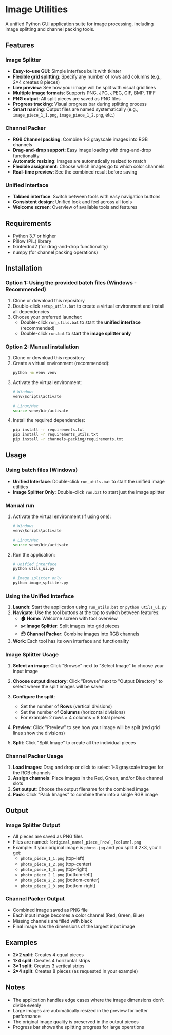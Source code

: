 # Image Utilities

A unified Python GUI application suite for image processing, including image splitting and channel packing tools.

## Features

### Image Splitter
- **Easy-to-use GUI**: Simple interface built with tkinter
- **Flexible grid splitting**: Specify any number of rows and columns (e.g., 2×4 creates 8 pieces)
- **Live preview**: See how your image will be split with visual grid lines
- **Multiple image formats**: Supports PNG, JPG, JPEG, GIF, BMP, TIFF
- **PNG output**: All split pieces are saved as PNG files
- **Progress tracking**: Visual progress bar during splitting process
- **Smart naming**: Output files are named systematically (e.g., `image_piece_1_1.png`, `image_piece_1_2.png`, etc.)

### Channel Packer
- **RGB Channel packing**: Combine 1-3 grayscale images into RGB channels
- **Drag-and-drop support**: Easy image loading with drag-and-drop functionality
- **Automatic resizing**: Images are automatically resized to match
- **Flexible assignment**: Choose which images go to which color channels
- **Real-time preview**: See the combined result before saving

### Unified Interface
- **Tabbed interface**: Switch between tools with easy navigation buttons
- **Consistent design**: Unified look and feel across all tools
- **Welcome screen**: Overview of available tools and features

## Requirements

- Python 3.7 or higher
- Pillow (PIL) library
- tkinterdnd2 (for drag-and-drop functionality)
- numpy (for channel packing operations)

## Installation

### Option 1: Using the provided batch files (Windows - Recommended)

1. Clone or download this repository
2. Double-click `setup_utils.bat` to create a virtual environment and install all dependencies
3. Choose your preferred launcher:
   - Double-click `run_utils.bat` to start the **unified interface** (recommended)
   - Double-click `run.bat` to start the **image splitter only**

### Option 2: Manual installation

1. Clone or download this repository
2. Create a virtual environment (recommended):
   ```bash
   python -m venv venv
   ```
3. Activate the virtual environment:
   ```bash
   # Windows
   venv\Scripts\activate
   
   # Linux/Mac
   source venv/bin/activate
   ```
4. Install the required dependencies:
   ```bash
   pip install -r requirements.txt
   pip install -r requirements_utils.txt
   pip install -r channels-packing/requirements.txt
   ```

## Usage

### Using batch files (Windows)
- **Unified Interface**: Double-click `run_utils.bat` to start the unified image utilities
- **Image Splitter Only**: Double-click `run.bat` to start just the image splitter

### Manual run
1. Activate the virtual environment (if using one):
   ```bash
   # Windows
   venv\Scripts\activate
   
   # Linux/Mac
   source venv/bin/activate
   ```
2. Run the application:
   ```bash
   # Unified interface
   python utils_ui.py
   
   # Image splitter only
   python image_splitter.py
   ```

### Using the Unified Interface

1. **Launch**: Start the application using `run_utils.bat` or `python utils_ui.py`
2. **Navigate**: Use the tool buttons at the top to switch between features:
   - **🏠 Home**: Welcome screen with tool overview
   - **✂️ Image Splitter**: Split images into grid pieces
   - **📦 Channel Packer**: Combine images into RGB channels
3. **Work**: Each tool has its own interface and functionality

### Image Splitter Usage

1. **Select an image**: Click "Browse" next to "Select Image" to choose your input image

2. **Choose output directory**: Click "Browse" next to "Output Directory" to select where the split images will be saved

3. **Configure the split**:
   - Set the number of **Rows** (vertical divisions)
   - Set the number of **Columns** (horizontal divisions)
   - For example: 2 rows × 4 columns = 8 total pieces

4. **Preview**: Click "Preview" to see how your image will be split (red grid lines show the divisions)

5. **Split**: Click "Split Image" to create all the individual pieces

### Channel Packer Usage

1. **Load images**: Drag and drop or click to select 1-3 grayscale images for the RGB channels
2. **Assign channels**: Place images in the Red, Green, and/or Blue channel slots
3. **Set output**: Choose the output filename for the combined image
4. **Pack**: Click "Pack Images" to combine them into a single RGB image

## Output

### Image Splitter Output
- All pieces are saved as PNG files
- Files are named: `[original_name]_piece_[row]_[column].png`
- Example: If your original image is `photo.jpg` and you split it 2×3, you'll get:
  - `photo_piece_1_1.png` (top-left)
  - `photo_piece_1_2.png` (top-center)
  - `photo_piece_1_3.png` (top-right)
  - `photo_piece_2_1.png` (bottom-left)
  - `photo_piece_2_2.png` (bottom-center)
  - `photo_piece_2_3.png` (bottom-right)

### Channel Packer Output
- Combined image saved as PNG file
- Each input image becomes a color channel (Red, Green, Blue)
- Missing channels are filled with black
- Final image has the dimensions of the largest input image

## Examples

- **2×2 split**: Creates 4 equal pieces
- **1×4 split**: Creates 4 horizontal strips
- **3×1 split**: Creates 3 vertical strips
- **2×4 split**: Creates 8 pieces (as requested in your example)

## Notes

- The application handles edge cases where the image dimensions don't divide evenly
- Large images are automatically resized in the preview for better performance
- The original image quality is preserved in the output pieces
- Progress bar shows the splitting progress for large operations
